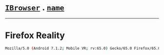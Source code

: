 # [`IBrowser`](/api/main/get-browser.md) . [`name`](../name.md)
---
# Firefox Reality

```sh
Mozilla/5.0 (Android 7.1.2; Mobile VR; rv:65.0) Gecko/65.0 Firefox/65.0
```